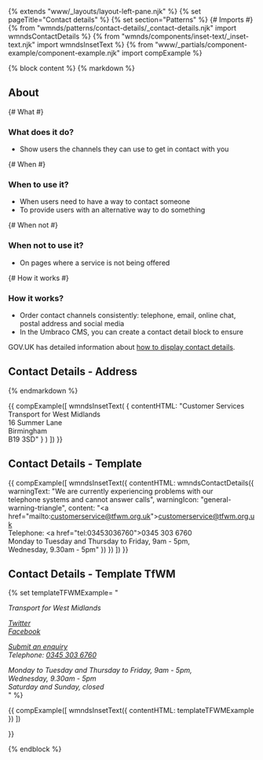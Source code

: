 {% extends "www/_layouts/layout-left-pane.njk" %}
{% set pageTitle="Contact details" %}
{% set section="Patterns" %}
{# Imports #}
{% from "wmnds/patterns/contact-details/_contact-details.njk" import wmndsContactDetails %}
{% from "wmnds/components/inset-text/_inset-text.njk" import wmndsInsetText %}
{% from "www/_partials/component-example/component-example.njk" import compExample %}

{% block content %}
{% markdown %}

## About

{# What #}

### What does it do?

- Show users the channels they can use to get in contact with you

{# When #}

### When to use it?

- When users need to have a way to contact someone
- To provide users with an alternative way to do something

{# When not #}

### When not to use it?

- On pages where a service is not being offered

{# How it works #}

### How it works?

- Order contact channels consistently: telephone, email, online chat, postal address and social media
- In the Umbraco CMS, you can create a contact detail block to ensure

GOV.UK has detailed information about [how to display contact details](https://design-system.service.gov.uk/patterns/contact-a-department-or-service-team/).

## Contact Details - Address

{% endmarkdown %}

{{
    compExample([
        wmndsInsetText(
            {
                contentHTML: "Customer Services<br>Transport for West Midlands<br>16 Summer Lane<br>Birmingham<br>B19 3SD"
            }
        )
    ])
}}

<h2>Contact Details - Template</h2>

{{
    compExample([
        wmndsInsetText({
            contentHTML:
            wmndsContactDetails({
                warningText: "We are currently experiencing problems with our <br>telephone systems and cannot answer calls",
                warningIcon: "general-warning-triangle",
                content: "<a href=\"mailto:customerservice@tfwm.org.uk\">customerservice@tfwm.org.uk</a><br>
                Telephone: <a href=\"tel:03453036760\">0345 303 6760</a><br>
                Monday to Tuesday and Thursday to Friday, 9am - 5pm, <br>
                Wednesday, 9.30am - 5pm"
            })
        })
    ])
}}

<h2>Contact Details - Template TfWM</h2>

{% set templateTFWMExample= "

<address class='wmnds-contact-details'>
    <p>Transport for West Midlands</p>
    <p>
        <a href=\"https://twitter.com/wmnetwork\">Twitter</a><br>
        <a href=\"https://www.facebook.com/westmidlandsnetwork\">Facebook</a><br>
    </p>
    <p>
        <a href=\"https://www.wmnetwork.co.uk/get-in-touch/contact-us/\">Submit an enquiry</a><br>
        Telephone: <a href=\"tel:03453036760\">0345 303 6760<br></a>
    </p>
    Monday to Tuesday and Thursday to Friday, 9am - 5pm, <br>
    Wednesday, 9.30am - 5pm<br>
    Saturday and Sunday, closed
    </address>"
%}

{{
compExample([
wmndsInsetText({
contentHTML: templateTFWMExample
})
])

}}

{% endblock %}

